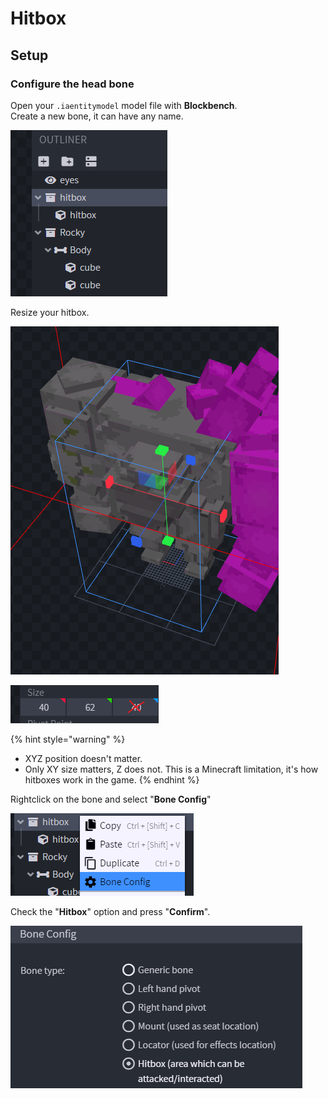 # Hitbox

## Setup

### Configure the head bone

Open your `.iaentitymodel` model file with **Blockbench**.\
Create a new bone, it can have any name.

![](<../../../../.gitbook/assets/image (119).png>)

Resize your hitbox.



![](<../../../../.gitbook/assets/image (125).png>)

![](<../../../../.gitbook/assets/image (59).png>)

{% hint style="warning" %}
* XYZ position doesn't matter.
* Only XY size matters, Z does not. This is a Minecraft limitation, it's how hitboxes work in the game.
{% endhint %}

Rightclick on the bone and select "**Bone Config**"

![](<../../../../.gitbook/assets/image (75).png>)

Check the "**Hitbox**" option and press "**Confirm**".

![](<../../../../.gitbook/assets/image (56).png>)

